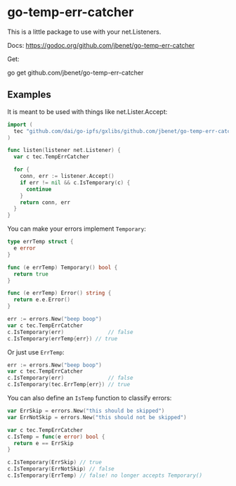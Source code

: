 # go-temp-err-catcher

This is a little package to use with your net.Listeners.

Docs: https://godoc.org/github.com/jbenet/go-temp-err-catcher

Get:

  go get github.com/jbenet/go-temp-err-catcher

## Examples

It is meant to be used with things like net.Lister.Accept:

```go
import (
  tec "github.com/dai/go-ipfs/gxlibs/github.com/jbenet/go-temp-err-catcher"
)

func listen(listener net.Listener) {
  var c tec.TempErrCatcher

  for {
    conn, err := listener.Accept()
    if err != nil && c.IsTemporary(c) {
      continue
    }
    return conn, err
  }
}
```

You can make your errors implement `Temporary`:

```go
type errTemp struct {
  e error
}

func (e errTemp) Temporary() bool {
  return true
}

func (e errTemp) Error() string {
  return e.e.Error()
}

err := errors.New("beep boop")
var c tec.TempErrCatcher
c.IsTemporary(err)              // false
c.IsTemporary(errTemp{err}) // true
```

Or just use `ErrTemp`:

```go
err := errors.New("beep boop")
var c tec.TempErrCatcher
c.IsTemporary(err)              // false
c.IsTemporary(tec.ErrTemp{err}) // true
```


You can also define an `IsTemp` function to classify errors:

```go
var ErrSkip = errors.New("this should be skipped")
var ErrNotSkip = errors.New("this should not be skipped")

var c tec.TempErrCatcher
c.IsTemp = func(e error) bool {
  return e == ErrSkip
}

c.IsTemporary(ErrSkip) // true
c.IsTemporary(ErrNotSkip) // false
c.IsTemporary(ErrTemp) // false! no longer accepts Temporary()
```
